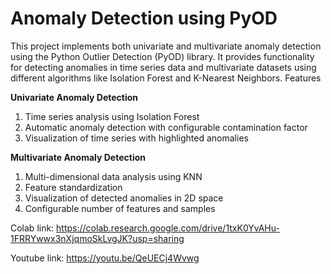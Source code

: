 # Anomaly Detection using PyOD

This project implements both univariate and multivariate anomaly detection using the Python Outlier Detection (PyOD) library. It provides functionality for detecting anomalies in time series data and multivariate datasets using different algorithms like Isolation Forest and K-Nearest Neighbors.
Features

**Univariate Anomaly Detection**

1. Time series analysis using Isolation Forest
2. Automatic anomaly detection with configurable contamination factor
3. Visualization of time series with highlighted anomalies


**Multivariate Anomaly Detection**

1. Multi-dimensional data analysis using KNN
2. Feature standardization
3. Visualization of detected anomalies in 2D space
4. Configurable number of features and samples


Colab link: https://colab.research.google.com/drive/1txK0YvAHu-1FRRYwwx3nXjqmoSkLvgJK?usp=sharing

Youtube link: https://youtu.be/QeUECj4Wvwg
